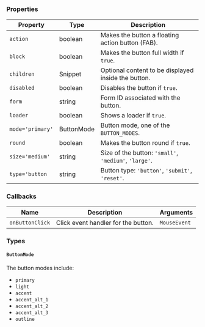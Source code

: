 ### Properties

| Property         | Type       | Description                                           |
| ---------------- | ---------- | ----------------------------------------------------- |
| `action`         | boolean    | Makes the button a floating action button (FAB).      |
| `block`          | boolean    | Makes the button full width if `true`.                |
| `children`       | Snippet    | Optional content to be displayed inside the button.   |
| `disabled`       | boolean    | Disables the button if `true`.                        |
| `form`           | string     | Form ID associated with the button.                   |
| `loader`         | boolean    | Shows a loader if `true`.                             |
| `mode='primary'` | ButtonMode | Button mode, one of the `BUTTON_MODES`.               |
| `round`          | boolean    | Makes the button round if `true`.                     |
| `size='medium'`  | string     | Size of the button: `'small'`, `'medium'`, `'large'`. |
| `type='button`   | string     | Button type: `'button'`, `'submit'`, `'reset'`.       |

### Callbacks

| Name            | Description                         | Arguments    |
| --------------- | ----------------------------------- | ------------ |
| `onButtonClick` | Click event handler for the button. | `MouseEvent` |

### Types

#### `ButtonMode`

The button modes include:

-   `primary`
-   `light`
-   `accent`
-   `accent_alt_1`
-   `accent_alt_2`
-   `accent_alt_3`
-   `outline`
